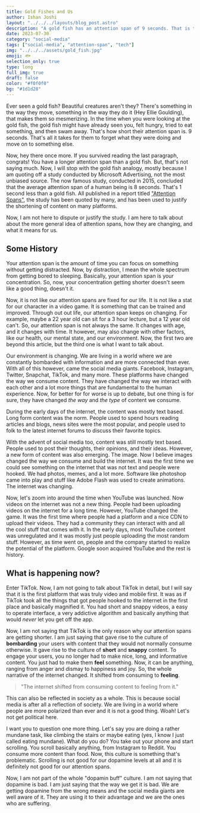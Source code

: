 ```yaml
---
title: Gold Fishes and Us
author: Ishan Joshi
layout: "../../../layouts/blog_post.astro"
description: "A gold fish has an attention span of 9 seconds. That is the amount of time it would take you read the first paragraph. Can you make it?"
date: 2023-07-30
category: "social-media"
tags: ["social-media", "attention-span", "tech"]
img: "../../../assets/gold_fish.jpg"
emoji: 🐟
selection_only: true
type: long
full_img: true
draft: false
color: "#f0f0f0"
bg: "#1d1d28"
---
```


Ever seen a gold fish? Beautiful creatures aren't they? There's something in the
way they move, something in the way they do it (Hey Ellie Goulding), that makes
them so mesmerizing. In the time when you were looking at the gold fish, the gold
fish might have already seen you, felt hungry, tried to eat something, and then
swam away. That's how short their attention span is. 9 seconds. That's all it takes
for them to forget what they were doing and move on to something else.

Now, hey there once more. If you survived reading the last paragraph, congrats!
You have a longer attention span than a gold fish. But, that's not saying much.
Now, I will stop with the gold fish analogy, mostly because I am quoting off
a study conducted by Microsoft Advertising, not the most unbiased source.
The now famous study, conducted in 2015, concluded that the average attention
span of a human being is 8 seconds. That's 1 second less than a gold fish.
All published in a report titled ["Attention Spans"](https://dl.motamem.org/microsoft-attention-spans-research-report.pdf), the study has been
quoted by many, and has been used to justify the shortening of content on many
platforms.

Now, I am not here to dispute or justify the study. I am here to talk about
about the more general idea of attention spans, how they are changing, and
what it means for us.

## Some History

Your attention span is the amount of time you can focus on something without
getting distracted. Now, by distraction, I mean the whole spectrum from
getting bored to sleeping. Basically, your attention span is your concentration.
So, now, your concentration getting shorter doesn't seem like a good thing, doesn't it.

Now, it is not like our attention spans are fixed for our life. It is not like a stat for our
character in a video game.
It is something that can be trained and improved. Through out out life, our attention span
keeps on changing.
For example, maybe a 22 year old can sit for a 3 hour lecture, but a 12 year old can't.
So, our attention span is not always the same. It changes with age, and it changes with time.
It however, may also change with other factors, like our health, our mental state, and
our environment. Now, the first two are beyond this article, but the third one is what I want to talk about.

Our environment is changing. We are living in a world where we are constantly bombarded with information and
are more connected than ever.
With all of this however, came the social media giants. Facebook, Instagram, Twitter, Snapchat, TikTok, and
many more. These platforms have changed the way we consume content. They have changed the way we interact with
each other and a lot more things that are fundamental to the human experience.
Now, for better for for worse is up to debate, but one thing is for sure, they have changed _the way_ and _the type_
of content we consume.

During the early days of the internet, the content was mostly text based. Long form content was the norm.
People used to spend hours reading articles and blogs, news sites were the most popular, and people used to
folk to the latest internet forums to discuss their favorite topics.

With the advent of social media too, content was still mostly text based. People used to post their thoughts,
their opinions, and their ideas. However, a new form of content was also emerging. The image. Now I believe
images changed the way we consume and build the internet. It was the first time we could see something on the
internet that was not text and people were hooked. We had photos, memes, and a lot more. Software like photoshop
came into play and stuff like Adobe Flash was used to create animations. The internet was changing.

Now, let's zoom into around the time when YouTube was launched. Now videos on the internet was not a new thing.
People had been uploading videos on the internet for a long time. However, YouTube changed the game. It was
the first time where people had a platform and a nice CDN to upload their videos. They had a community they can
interact with and all the cool stuff that comes with it. In the early days, most YouTube content was unregulated and 
it was mostly just people uploading the most random stuff. However, as time went on, people and the company
started to realize the potential of the platform. Google soon acquired YouTube and the rest is history.

## What is happening now?

Enter TikTok. Now, I am not going to talk about TikTok in detail, but I will say that it is the first platform
that was truly video and mobile first. It was as if TikTok took all the things that got people hooked to the 
internet in the first place and basically magnified it. You had short and snappy videos, a easy to operate interface, a
very addictive algorithm and basically anything that would _never_ let you get off the app.

Now, I am not saying that TikTok is the only reason why our attention spans are getting shorter. I am just saying
that gave rise to the culture of __bombarding__ your users with content that they would not normally consume otherwise.
It gave rise to the culture of __short__ and __snappy__ content. To engage your users, you no longer had to make
nice, long, and informative content. You just had to make them __feel__ something. Now, it can be anything, ranging from 
anger and dismay to happiness and joy. So, the whole narrative of the internet changed.
It shifted from consuming to __feeling__.

> "The internet shifted from consuming content to feeling from it."

This can also be reflected in society as a whole. This is because social media is after all a reflection of society.
We are living in a world where people are more polarized than ever and it is not a good thing. Woah! Let's not get
political here.

I want you to question one more thing. Let's say you are doing a rather mundane task, like climbing the stairs or 
maybe eating (yes, I know I just called eating mundane). What do you do? You take out your phone and start scrolling.
You scroll basically anything, from Instagram to Reddit. You consume more content than food.
Now, this culture is something that's problematic. Scrolling is not good for our dopamine levels at all and it
is definitely not good for our attention spans.

Now, I am not part of the whole "dopamin buff" culture. I am not saying that dopamine is bad. I am just saying
that the way we get it is bad. We are getting dopamine from the wrong means and the social media giants are
well aware of it. They are using it to their advantage and we are the ones who are suffering.